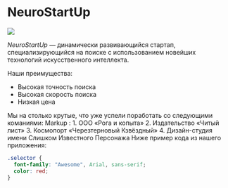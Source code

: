 # NeuroStartUp

![](https://netology-code.github.io/git-homeworks/introduction/assets/logo.png)

*NeuroStartUp* — динамически развивающийся стартап, специализирующийся на поиске с использованием новейших технологий искусственного интеллекта.

Наши преимущества:
* Высокая точность поиска
* Высокая скорость поиска
* Низкая цена

Мы на столько крутые, что уже успели поработать со следующими команиями:
 Markup : 1. ООО «Рога и копыта»
          2. Издательство «Читый лист»
          3. Космопорт «Черезтерновый Кзвёздный»
          4. Дизайн-студия имени Слишком Известного Персонажа
Ниже пример кода из нашего приложения:
```css */
.selector {
  font-family: "Awesome", Arial, sans-serif;
  color: red;
}
```